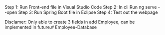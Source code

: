 Step 1: Run Front-end file in Visual Studio Code
Step 2: In cli Run  ng serve --open
Step 3: Run Spring Boot file in Eclipse 
Step 4: Test out the webpage

Disclamer: Only able to create 3 fields in add Employee, can be implemented in future.# Employee-Database
